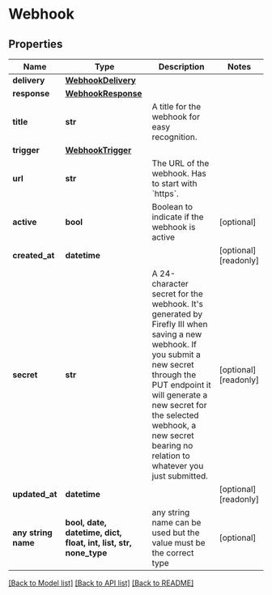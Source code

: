 # Webhook


## Properties
Name | Type | Description | Notes
------------ | ------------- | ------------- | -------------
**delivery** | [**WebhookDelivery**](WebhookDelivery.md) |  | 
**response** | [**WebhookResponse**](WebhookResponse.md) |  | 
**title** | **str** | A title for the webhook for easy recognition. | 
**trigger** | [**WebhookTrigger**](WebhookTrigger.md) |  | 
**url** | **str** | The URL of the webhook. Has to start with &#x60;https&#x60;. | 
**active** | **bool** | Boolean to indicate if the webhook is active | [optional] 
**created_at** | **datetime** |  | [optional] [readonly] 
**secret** | **str** | A 24-character secret for the webhook. It&#39;s generated by Firefly III when saving a new webhook. If you submit a new secret through the PUT endpoint it will generate a new secret for the selected webhook, a new secret bearing no relation to whatever you just submitted. | [optional] [readonly] 
**updated_at** | **datetime** |  | [optional] [readonly] 
**any string name** | **bool, date, datetime, dict, float, int, list, str, none_type** | any string name can be used but the value must be the correct type | [optional]

[[Back to Model list]](../README.md#documentation-for-models) [[Back to API list]](../README.md#documentation-for-api-endpoints) [[Back to README]](../README.md)


